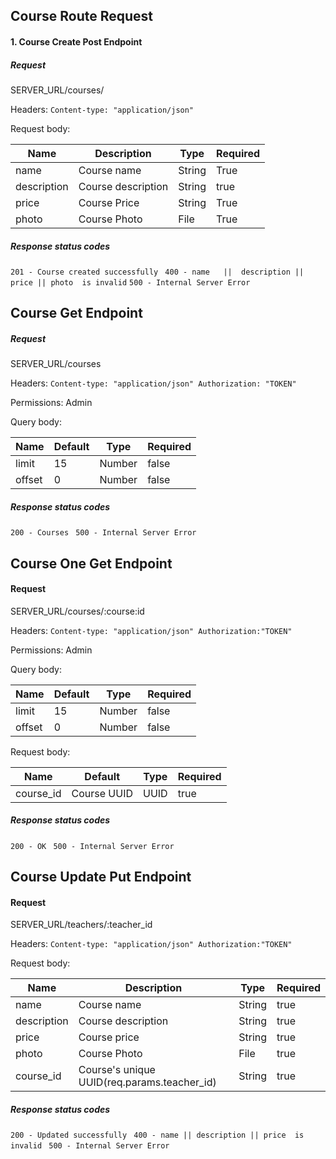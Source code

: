## Course Route Request

#### 1. Course Create Post Endpoint

#####   Request

SERVER_URL/courses/

Headers:
        `Content-type: "application/json"`


Request body:

| Name      | Description    | Type  | Required |
| --------- | -----------    |------ | -------  |
| name      | Course name   | String       |  True        |
| description  | Course description        | String       | true         |
| price      | Course Price   | String       |  True        |
| photo      | Course Photo   | File       |  True        |


 ##### Response status codes

`201 - Course created successfully `
`400 - name   ||  description || price || photo  is invalid`
`500 - Internal Server Error`  











## Course Get Endpoint

#####   Request

SERVER_URL/courses

Headers:
        `Content-type: "application/json"
        Authorization: "TOKEN"`

Permissions: Admin

Query body:

| Name      | Default    | Type  | Required |
| --------- | -----------    |------ | -------  |
| limit     | 15     | Number       |  false        |
| offset   | 0      | Number     | false         |

 ##### Response status codes

`200 - Courses `
`500 - Internal Server Error` 



## Course One Get Endpoint

#### Request

SERVER_URL/courses/:course:id

Headers: `Content-type: "application/json" Authorization:"TOKEN"`


Permissions: Admin

Query body:

| Name      | Default    | Type  | Required |
| --------- | -----------    |------ | -------  |
| limit     | 15     | Number       |  false        |
| offset   | 0      | Number     | false         |



Request body:

| Name      | Default    | Type  | Required |
| --------- | -----------    |------ | -------  |
| course_id    | Course UUID    | UUID       |  true        |




 ##### Response status codes

`200 - OK `
`500 - Internal Server Error` 






## Course Update Put Endpoint

#### Request

SERVER_URL/teachers/:teacher_id

Headers: `Content-type: "application/json" Authorization:"TOKEN"`




Request body:

| Name      | Description    | Type  | Required |
| --------- | -----------    |------ | -------  |
| name   | Course name  | String    |  true        |
| description   | Course description  | String    |  true        |
| price   | Course price  | String    |  true        | 
|photo   | Course Photo  | File    |  true        |
| course_id   | Course's unique UUID(req.params.teacher_id) | String    |  true        |




 ##### Response status codes

`200 - Updated successfully `
`400 - name || description || price  is invalid `
`500 - Internal Server Error` 


